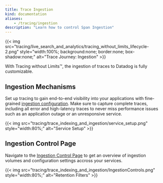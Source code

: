```yaml
---
title: Trace Ingestion
kind: documentation
aliases:
    - /tracing/ingestion
description: "Learn how to control Span Ingestion"
---
```


{{< img src="tracing/live_search_and_analytics/tracing_without_limits_lifecycle-2.png" style="width:100%; background:none; border:none; box-shadow:none;" alt="Trace Journey: Ingestion" >}}

With Tracing without Limits™, the ingestion of traces to Datadog is fully customizable.

## Ingestion Mechanisms

Set up tracing to gain end-to-end visibility into your applications with fine-grained [ingestion configuration][1]. Make sure to capture complete traces, including all error and high-latency traces to never miss performance issues such as an application outage or an unresponsive service.

{{< img src="tracing/trace_indexing_and_ingestion/service_setup.png" style="width:80%;" alt="Service Setup" >}}


## Ingestion Control Page

Navigate to the [Ingestion Control Page][2] to get an overview of ingestion volumes and configuration settings accross your services.

{{< img src="tracing/trace_indexing_and_ingestion/IngestionControls.png" style="width:80%;" alt="Retention Filters" >}}


[1]: /tracing/trace_ingestion/mechanisms
[2]: /tracing/trace_ingestion/ingestion_controls
